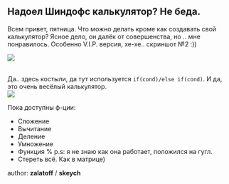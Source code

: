 ## Надоел Шиндофс калькулятор? Не беда.

Всем привет, пятница. Что можно делать кроме как создавать свой калькулятор? Ясное дело, он далёк от совершенства, но .. мне понравилось. Особенно V.I.P. версия, хе-хе.. скриншот №2 :))

![](https://github.com/zalatoff/QT_Calculator/blob/master/img_calc/calc_for_git.jpg?raw=true)

<br> Да.. здесь костыли, да тут используется `if(cond)/else if(cond)`. 
И да, это очень весёлый калькулятор.<br>
![](https://github.com/zalatoff/QT_Calculator/blob/master/img_calc/calc_for_git_v1.jpg?raw=true)

Пока доступны ф-ции:
* Сложение
* Вычитание
* Деление
* Умножение
* Функция % p.s: я не знаю как она работает, положился на гугл.
* Стереть всё. Как в матрице)


author: **zalatoff** / **skeych**
